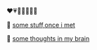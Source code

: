

<!--
**AlwaysReVaule/AlwaysReVaule** is a ✨ _special_ ✨ repository because its `README.md` (this file) appears on your GitHub profile.-->

  ❤️💗🧡💚💛💙💜 
  
📝 [some stuff,once i met](https://github.com/AlwaysReVaule/AlwaysReVaule/blob/ad19daf797a7760d1306b67be2debf2fa1238c1e/notes.md)

💌 [some thoughts in my brain](https://github.com/AlwaysReVaule/AlwaysReVaule/blob/64a83d0da2b47a3d743e5e896f2c65880b46c9f7/thoughts.md)
